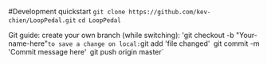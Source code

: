 #Development quickstart
`git clone https://github.com/kev-chien/LoopPedal.git`
`cd LoopPedal`

Git guide:
create your own branch (while switching): 'git checkout -b "Your-name-here"`
to save a change on local:
`git add 'file changed'`
`git commit -m 'Commit message here'`
`git push origin master`
